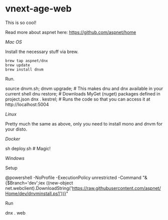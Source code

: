 # vnext-age-web

This is so cool!

Read more about aspnet here: https://github.com/aspnet/home

*Mac OS*

Install the necessary stuff via brew.

```
brew tap aspnet/dnx
brew update
brew install dnvm
```

Run.

source dnvm.sh;
dnvm upgrade; # This makes dnu and dnx available in your current shell
dnu restore; # Downloads MyGet (nuget) packages defined in project.json
dnx . kestrel; # Runs the code so that you can access it at http://localhost:5004

*Linux*

Pretty much the same as above, only you need to install mono and dnvm for your disto.

*Docker*

sh deploy.sh # Magic!

*Windows*

Setup

@powershell -NoProfile -ExecutionPolicy unrestricted -Command "&{$Branch='dev';iex ((new-object net.webclient).DownloadString('https://raw.githubusercontent.com/aspnet/Home/dev/dnvminstall.ps1'))}"

Run

dnx . web
